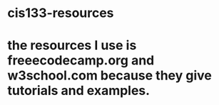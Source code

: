 # cis133-resources
# the resources I use is freeecodecamp.org and w3school.com because they give tutorials and examples. 